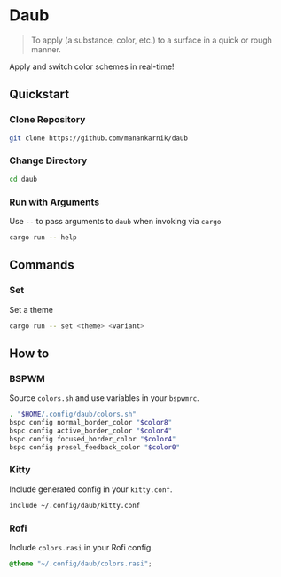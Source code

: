 # Daub

> To apply (a substance, color, etc.) to a surface in a quick or rough manner.

Apply and switch color schemes in real-time!

## Quickstart

### Clone Repository

```sh
git clone https://github.com/manankarnik/daub
```

### Change Directory

```sh
cd daub
```

### Run with Arguments

Use `--` to pass arguments to `daub` when invoking via `cargo`

```sh
cargo run -- help
```

## Commands

### Set

Set a theme

```sh
cargo run -- set <theme> <variant>
```

## How to

### BSPWM

Source `colors.sh` and use variables in your `bspwmrc`.

```sh
. "$HOME/.config/daub/colors.sh"
bspc config normal_border_color "$color8"
bspc config active_border_color "$color4"
bspc config focused_border_color "$color4"
bspc config presel_feedback_color "$color0"
```

### Kitty

Include generated config in your `kitty.conf`.

```sh
include ~/.config/daub/kitty.conf
```

### Rofi

Include `colors.rasi` in your Rofi config.

```css
@theme "~/.config/daub/colors.rasi";
```
